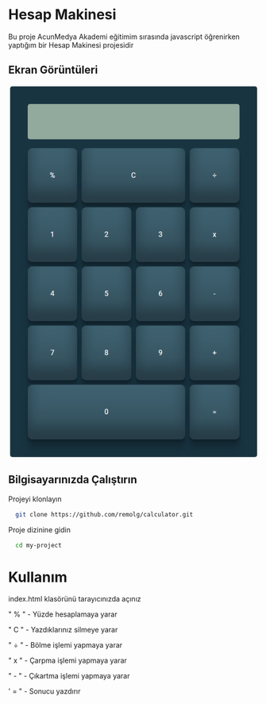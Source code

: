 
# Hesap Makinesi

Bu proje AcunMedya Akademi eğitimim sırasında javascript öğrenirken 
yaptığım bir Hesap Makinesi projesidir 




## Ekran Görüntüleri

![img](<assets/img/hesap makinesi.png>)

  
## Bilgisayarınızda Çalıştırın

Projeyi klonlayın

```bash
  git clone https://github.com/remolg/calculator.git
```

Proje dizinine gidin

```bash
  cd my-project
```

# Kullanım 

index.html klasörünü tarayıcınızda açınız

" % " - Yüzde hesaplamaya yarar

" C " - Yazdıklarınız silmeye yarar

" ÷ " - Bölme işlemi yapmaya yarar

" x " - Çarpma işlemi yapmaya yarar

" - " - Çıkartma işlemi yapmaya yarar

' = " - Sonucu yazdırır 


  